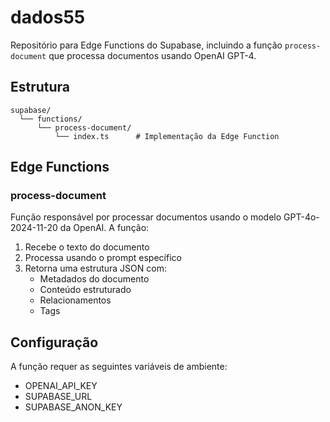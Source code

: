 # dados55

Repositório para Edge Functions do Supabase, incluindo a função `process-document` que processa documentos usando OpenAI GPT-4.

## Estrutura

```
supabase/
  └── functions/
      └── process-document/
          └── index.ts      # Implementação da Edge Function
```

## Edge Functions

### process-document

Função responsável por processar documentos usando o modelo GPT-4o-2024-11-20 da OpenAI. A função:

1. Recebe o texto do documento
2. Processa usando o prompt específico
3. Retorna uma estrutura JSON com:
   - Metadados do documento
   - Conteúdo estruturado
   - Relacionamentos
   - Tags

## Configuração

A função requer as seguintes variáveis de ambiente:
- OPENAI_API_KEY
- SUPABASE_URL
- SUPABASE_ANON_KEY
